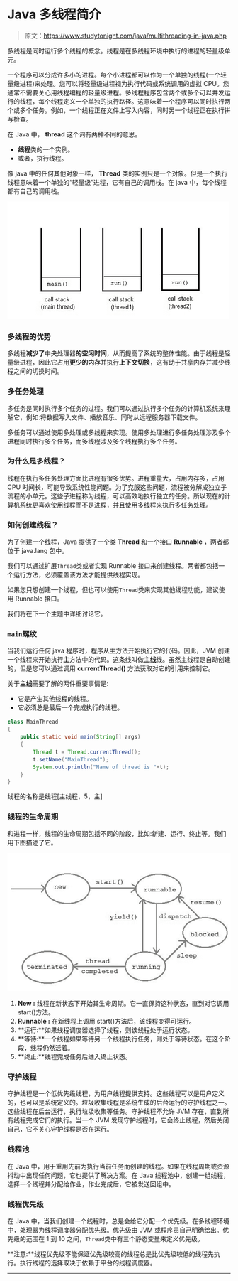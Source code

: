 # Java 多线程简介

> 原文：<https://www.studytonight.com/java/multithreading-in-java.php>

多线程是同时运行多个线程的概念。线程是在多线程环境中执行的进程的轻量级单元。

一个程序可以分成许多小的进程。每个小进程都可以作为一个单独的线程(一个轻量级进程)来处理。您可以将轻量级进程视为执行代码或系统调用的虚拟 CPU。您通常不需要关心用线程编程的轻量级进程。多线程程序包含两个或多个可以并发运行的线程，每个线程定义一个单独的执行路径。这意味着一个程序可以同时执行两个或多个任务。例如，一个线程正在文件上写入内容，同时另一个线程正在执行拼写检查。

在 Java 中， **thread** 这个词有两种不同的意思。

*   **线程**类的一个实例。
*   或者，执行线程。

像 java 中的任何其他对象一样， **Thread** 类的实例只是一个对象。但是一个执行线程意味着一个单独的“轻量级”进程，它有自己的调用栈。在 java 中，每个线程都有自己的调用栈。

![thread call stack](img/07910d79de6f028381bb1a1c47f1ec8b.png)

### 多线程的优势

多线程**减少了**中央处理器**的空闲时间**，从而提高了系统的整体性能。由于线程是轻量级进程，因此它占用**更少的内存**并执行**上下文切换**，这有助于共享内存并减少线程之间的切换时间。

### 多任务处理

多任务是同时执行多个任务的过程。我们可以通过执行多个任务的计算机系统来理解它，例如:将数据写入文件、播放音乐、同时从远程服务器下载文件。

多任务可以通过使用多处理或多线程来实现。使用多处理进行多任务处理涉及多个进程同时执行多个任务，而多线程涉及多个线程执行多个任务。

### 为什么是多线程？

线程在执行多任务处理方面比进程有很多优势。进程重量大，占用内存多，占用 CPU 时间长，可能导致系统性能问题。为了克服这些问题，流程被分解成独立子流程的小单元。这些子进程称为线程，可以高效地执行独立的任务。所以现在的计算机系统更喜欢使用线程而不是进程，并且使用多线程来执行多任务处理。

### 如何创建线程？

为了创建一个线程，Java 提供了一个类 **Thread** 和一个接口 **Runnable** ，两者都位于 java.lang 包中。

我们可以通过扩展`Thread`类或者实现 Runnable 接口来创建线程。两者都包括一个运行方法，必须覆盖该方法才能提供线程实现。

如果您只想创建一个线程，但也可以使用`Thread`类来实现其他线程功能，建议使用 Runnable 接口。

我们将在下一个主题中详细讨论它。

### `main`螺纹

当我们运行任何 java 程序时，程序从主方法开始执行它的代码。因此，JVM 创建一个线程来开始执行**主**方法中的代码。这条线叫做**主线**线。虽然主线程是自动创建的，但是您可以通过调用 **currentThread()** 方法获取对它的引用来控制它。

关于**主线**需要了解的两件重要事情是:

*   它是产生其他线程的线程。
*   它必须总是最后一个完成执行的线程。

```java
class MainThread
{
 	public static void main(String[] args)
 	{
  		Thread t = Thread.currentThread();
  		t.setName("MainThread");
  		System.out.println("Name of thread is "+t);
 	}
}
```

线程的名称是线程[主线程，5，主]

### 线程的生命周期

和进程一样，线程的生命周期包括不同的阶段，比如:新建、运行、终止等。我们用下图描述了它。

![thread life cycle](img/b74f1d1156302dc924097d263d941055.png)

1.  **New :** 线程在新状态下开始其生命周期。它一直保持这种状态，直到对它调用 start()方法。
2.  **Runnable :** 在新线程上调用 start()方法后，该线程变得可运行。
3.  **运行:**如果线程调度器选择了线程，则该线程处于运行状态。
4.  **等待:**一个线程如果等待另一个线程执行任务，则处于等待状态。在这个阶段，线程仍然活着。
5.  **终止:**线程完成任务后进入终止状态。

### 守护线程

守护线程是一个低优先级线程，为用户线程提供支持。这些线程可以是用户定义的，也可以是系统定义的。垃圾收集线程是系统生成的后台运行的守护线程之一。这些线程在后台运行，执行垃圾收集等任务。守护线程不允许 JVM 存在，直到所有线程完成它们的执行。当一个 JVM 发现守护线程时，它会终止线程，然后关闭自己，它不关心守护线程是否在运行。

### 线程池

在 Java 中，用于重用先前为执行当前任务而创建的线程。如果在线程周期或资源抖动中出现任何问题，它也提供了解决方案。在 Java 线程池中，创建一组线程，选择一个线程并分配给作业，作业完成后，它被发送回组中。

### 线程优先级

在 Java 中，当我们创建一个线程时，总是会给它分配一个优先级。在多线程环境中，处理器为线程调度器分配优先级。优先级由 JVM 或程序员自己明确给出。优先级的范围在 1 到 10 之间，`Thread`类中有三个静态变量来定义优先级。

**注意:**线程优先级不能保证优先级较高的线程总是比优先级较低的线程先执行。执行线程的选择取决于依赖于平台的线程调度器。

* * *